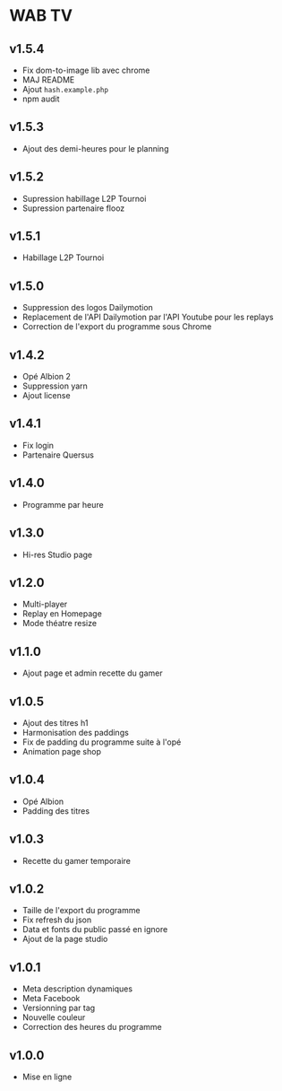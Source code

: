 # WAB TV

## v1.5.4
- Fix dom-to-image lib avec chrome
- MAJ README
- Ajout `hash.example.php`
- npm audit

## v1.5.3
- Ajout des demi-heures pour le planning

## v1.5.2
- Supression habillage L2P Tournoi 
- Supression partenaire flooz

## v1.5.1
- Habillage L2P Tournoi 

## v1.5.0
- Suppression des logos Dailymotion
- Replacement de l'API Dailymotion par l'API Youtube pour les replays
- Correction de l'export du programme sous Chrome 

## v1.4.2
- Opé Albion 2
- Suppression yarn
- Ajout license

## v1.4.1
- Fix login
- Partenaire Quersus

## v1.4.0
- Programme par heure

## v1.3.0
- Hi-res Studio page

## v1.2.0
- Multi-player
- Replay en Homepage
- Mode théatre resize

## v1.1.0
- Ajout page et admin recette du gamer

## v1.0.5
- Ajout des titres h1
- Harmonisation des paddings
- Fix de padding du programme suite à l'opé
- Animation page shop

## v1.0.4
- Opé Albion
- Padding des titres

## v1.0.3
- Recette du gamer temporaire

## v1.0.2
- Taille de l'export du programme
- Fix refresh du json
- Data et fonts du public passé en ignore
- Ajout de la page studio

## v1.0.1
- Meta description dynamiques
- Meta Facebook
- Versionning par tag
- Nouvelle couleur
- Correction des heures du programme

## v1.0.0
- Mise en ligne
